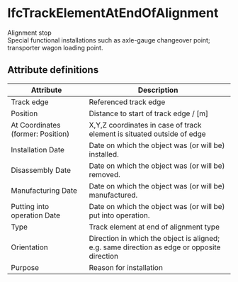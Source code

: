 IfcTrackElementAtEndOfAlignment
===============================
Alignment stop  
Special functional installations such as axle-gauge changeover point;
transporter wagon loading point.


Attribute definitions
---------------------
| Attribute                         | Description                                                                                 |
|-----------------------------------|---------------------------------------------------------------------------------------------|
| Track edge                        | Referenced track edge                                                                       |
| Position                          | <OR> Distance to start of track edge / [m]                                                  |
| At Coordinates (former: Position) | <OR> X,Y,Z coordinates in case of track element is situated outside of edge                 |
| Installation Date                 | Date on which the object was (or will be) installed.                                        |
| Disassembly Date                  | Date on which the object was (or will be) removed.                                          |
| Manufacturing Date                | Date on which the object was (or will be) manufactured.                                     |
| Putting into operation Date       | Date on which the object was (or will be) put into operation.                               |
| Type                              | Track element at end of alignment type                                                      |
| Orientation                       | Direction in which the object is aligned; e.g. same direction as edge or opposite direction |
| Purpose                           | Reason for installation                                                                     |

